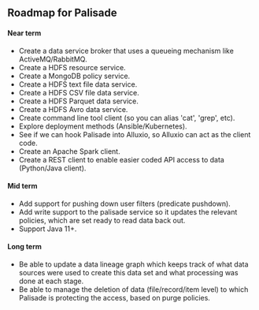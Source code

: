 ## Roadmap for Palisade

#### Near term
* Create a data service broker that uses a queueing mechanism like ActiveMQ/RabbitMQ.
* Create a HDFS resource service.
* Create a MongoDB policy service.
* Create a HDFS text file data service.
* Create a HDFS CSV file data service.
* Create a HDFS Parquet data service.
* Create a HDFS Avro data service.
* Create command line tool client (so you can alias 'cat', 'grep', etc).
* Explore deployment methods (Ansible/Kubernetes).
* See if we can hook Palisade into Alluxio, so Alluxio can act as the client code.
* Create an Apache Spark client.
* Create a REST client to enable easier coded API access to data (Python/Java client).

#### Mid term
* Add support for pushing down user filters (predicate pushdown).
* Add write support to the palisade service so it updates the relevant policies, which are set ready to read data back out.
* Support Java 11+.

#### Long term
* Be able to update a data lineage graph which keeps track of what data sources were used to create this data set and what processing was done at each stage.
* Be able to manage the deletion of data (file/record/item level) to which Palisade is protecting the access, based on purge policies.
